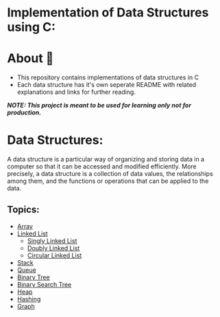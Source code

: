 # Implementation of Data Structures using C:
# About 🚀
* This repository contains implementations of data structures in C
* Each data structure has it's own seperate README with related explanations and links for further reading.<br>

<i><b>NOTE: This project is meant to be used for learning only not for production.</b></i>

# Data Structures:
<p>A data structure is a particular way of organizing and storing data in a computer so that it can be accessed and modified efficiently. More precisely, a data structure is a collection of data values, the relationships among them, and the functions or operations that can be applied to the data.</p>

## Topics:
* [Array]()
* [Linked List]()
  * [Singly Linked List]()
  * [Doubly Linked List]()
  * [Circular Linked List]()
* [Stack]()
* [Queue]()
* [Binary Tree]()
* [Binary Search Tree]()
* [Heap]()
* [Hashing]()
* [Graph]()

